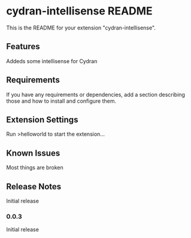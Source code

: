 # cydran-intellisense README

This is the README for your extension "cydran-intellisense". 

## Features

Addeds some intellisense for Cydran

## Requirements

If you have any requirements or dependencies, add a section describing those and how to install and configure them.

## Extension Settings

Run >helloworld to start the extension...

## Known Issues

Most things are broken

## Release Notes

Initial release

### 0.0.3

Initial release 


